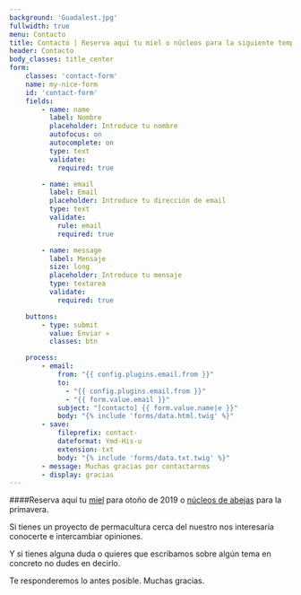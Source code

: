```yaml
---
background: 'Guadalest.jpg'
fullwidth: true
menu: Contacto
title: Contacto | Reserva aquí tu miel o núcleos para la siguiente temporada 
header: Contacto
body_classes: title_center
form:
    classes: 'contact-form'
    name: my-nice-form
    id: 'contact-form'
    fields:
        - name: name
          label: Nombre
          placeholder: Introduce tu nombre
          autofocus: on
          autocomplete: on
          type: text
          validate:
            required: true

        - name: email
          label: Email
          placeholder: Introduce tu dirección de email
          type: text
          validate:
            rule: email
            required: true

        - name: message
          label: Mensaje
          size: long
          placeholder: Introduce tu mensaje
          type: textarea
          validate:
            required: true

    buttons:
        - type: submit
          value: Enviar »
          classes: btn

    process:
        - email:
            from: "{{ config.plugins.email.from }}"
            to:
              - "{{ config.plugins.email.from }}"
              - "{{ form.value.email }}"
            subject: "[contacto] {{ form.value.name|e }}"
            body: "{% include 'forms/data.html.twig' %}"
        - save:
            fileprefix: contact-
            dateformat: Ymd-His-u
            extension: txt
            body: "{% include 'forms/data.txt.twig' %}"
        - message: Muchas gracias por contactarnos
        - display: gracias
---
```




####Reserva aquí tu [miel](/productos/miel) para otoño de 2019 o [núcleos de abejas](/productos/nucleos) para la primavera.
  
Si tienes un proyecto de permacultura cerca del nuestro nos interesaría conocerte e intercambiar opiniones.

Y si tienes alguna duda o quieres que escribamos sobre algún tema en concreto no dudes en decirlo. 

Te responderemos lo antes posible. Muchas gracias.

